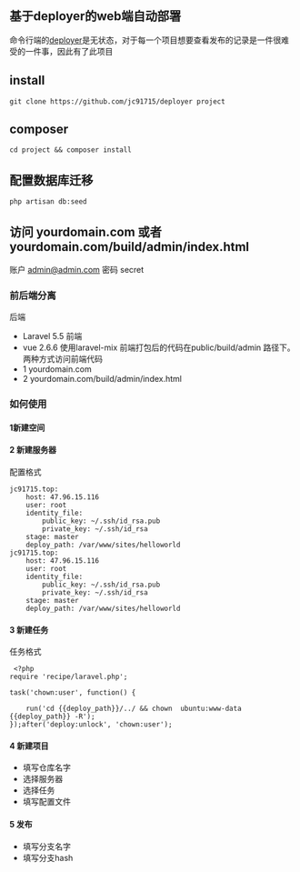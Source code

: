 ## 基于deployer的web端自动部署

命令行端的[deployer](https://deployer.org/)是无状态，对于每一个项目想要查看发布的记录是一件很难受的一件事，因此有了此项目

## install
```
git clone https://github.com/jc91715/deployer project 
```
## composer 
```
cd project && composer install
```
## 配置数据库迁移
```
php artisan db:seed
```

## 访问 yourdomain.com 或者 yourdomain.com/build/admin/index.html

账户 admin@admin.com
密码 secret


### 前后端分离
后端
* Laravel 5.5
前端
* vue 2.6.6
使用laravel-mix 前端打包后的代码在public/build/admin 路径下。两种方式访问前端代码
* 1 yourdomain.com
* 2 yourdomain.com/build/admin/index.html
### 如何使用

#### 1新建空间
#### 2 新建服务器
配置格式
```
jc91715.top:
    host: 47.96.15.116
    user: root
    identity_file:
        public_key: ~/.ssh/id_rsa.pub
        private_key: ~/.ssh/id_rsa
    stage: master
    deploy_path: /var/www/sites/helloworld
jc91715.top:
    host: 47.96.15.116
    user: root
    identity_file:
        public_key: ~/.ssh/id_rsa.pub
        private_key: ~/.ssh/id_rsa
    stage: master
    deploy_path: /var/www/sites/helloworld
```
#### 3 新建任务
任务格式
```
 <?php  
require 'recipe/laravel.php';
```
```
task('chown:user', function() {

    run('cd {{deploy_path}}/../ && chown  ubuntu:www-data {{deploy_path}} -R');
});after('deploy:unlock', 'chown:user');
```
#### 4 新建项目
* 填写仓库名字
* 选择服务器
* 选择任务
* 填写配置文件
#### 5 发布
* 填写分支名字
* 填写分支hash
